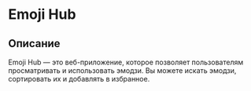 # Emoji Hub

## Описание
Emoji Hub — это веб-приложение, которое позволяет пользователям просматривать и использовать эмодзи. Вы можете искать эмодзи, сортировать их и добавлять в избранное.
